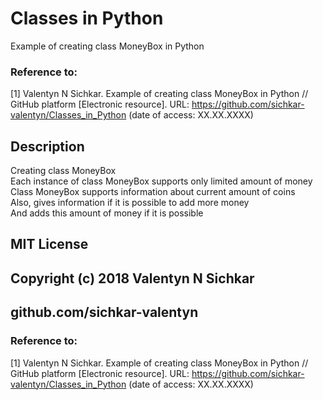 # Classes in Python
Example of creating class MoneyBox in Python

### Reference to:
[1] Valentyn N Sichkar. Example of creating class MoneyBox in Python // GitHub platform [Electronic resource]. URL: https://github.com/sichkar-valentyn/Classes_in_Python (date of access: XX.XX.XXXX)

## Description
Creating class MoneyBox
<br/>Each instance of class MoneyBox supports only limited amount of money
<br/>Class MoneyBox supports information about current amount of coins
<br/>Also, gives information if it is possible to add more money
<br/>And adds this amount of money if it is possible

## MIT License
## Copyright (c) 2018 Valentyn N Sichkar
## github.com/sichkar-valentyn
### Reference to:
[1] Valentyn N Sichkar. Example of creating class MoneyBox in Python // GitHub platform [Electronic resource]. URL: https://github.com/sichkar-valentyn/Classes_in_Python (date of access: XX.XX.XXXX)
